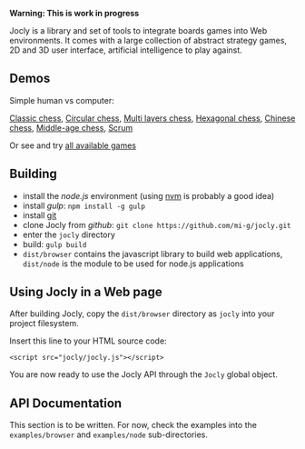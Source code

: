 
**Warning: This is work in progress**

Jocly is a library and set of tools to integrate boards games into Web environments.
It comes with a large collection of abstract strategy games, 2D and 3D user interface,
artificial intelligence to play against.

Demos
-----

Simple human vs computer:

[Classic chess](https://mi-g.github.com/jocly/examples/browser/simple.html?classic-chess),
[Circular chess](https://mi-g.github.com/jocly/examples/browser/simple.html?circular-chess),
[Multi layers chess](https://mi-g.github.com/jocly/examples/browser/simple.html?raumschach),
[Hexagonal chess](https://mi-g.github.com/jocly/examples/browser/simple.html?glinski-chess),
[Chinese chess](https://mi-g.github.com/jocly/examples/browser/simple.html?xiangqi),
[Middle-age chess](https://mi-g.github.com/jocly/examples/browser/simple.html?courier-chess),
[Scrum](https://mi-g.github.com/jocly/examples/browser/simple.html?scrum)

Or see and try [all available games](https://mi-g.github.com/jocly/examples/browser/multiple.html)

Building
--------

- install the *node.js* environment (using [nvm](https://github.com/creationix/nvm) is probably a good idea)
- install *gulp*: `npm install -g gulp`
- install [git](https://git-scm.com/downloads)
- clone Jocly from *github*: `git clone https://github.com/mi-g/jocly.git`
- enter the `jocly` directory
- build: `gulp build`
- `dist/browser` contains the javascript library to build web applications, `dist/node` is the module to be used for node.js applications

Using Jocly in a Web page
-------------------------

After building Jocly, copy the `dist/browser` directory as `jocly` into your project filesystem.

Insert this line to your HTML source code:
````
<script src="jocly/jocly.js"></script>
````

You are now ready to use the Jocly API through the `Jocly` global object.

API Documentation
-----------------

This section is to be written. For now, check the examples into the `examples/browser` 
and `examples/node` sub-directories.
